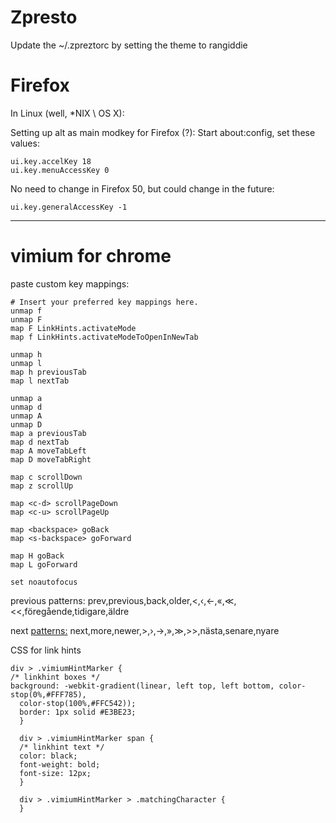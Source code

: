 # Zpresto

Update the ~/.zpreztorc by setting the theme to rangiddie

# Firefox

In Linux (well, *NIX \ OS X):

Setting up alt as main modkey for Firefox (?):
Start about:config, set these values:

    ui.key.accelKey 18
    ui.key.menuAccessKey 0

No need to change in Firefox 50, but could change in the future:

    ui.key.generalAccessKey -1
    
----------------    

# vimium for chrome 

paste custom key mappings:

```
# Insert your preferred key mappings here.
unmap f
unmap F
map F LinkHints.activateMode
map f LinkHints.activateModeToOpenInNewTab

unmap h
unmap l
map h previousTab
map l nextTab

unmap a
unmap d
unmap A
unmap D
map a previousTab
map d nextTab
map A moveTabLeft
map D moveTabRight

map c scrollDown
map z scrollUp

map <c-d> scrollPageDown
map <c-u> scrollPageUp

map <backspace> goBack
map <s-backspace> goForward

map H goBack
map L goForward

set noautofocus
```

previous patterns:
prev,previous,back,older,<,‹,←,«,≪,<<,föregående,tidigare,äldre

next <patterns:>
next,more,newer,>,›,→,»,≫,>>,nästa,senare,nyare

CSS for link hints

```
div > .vimiumHintMarker {
/* linkhint boxes */
background: -webkit-gradient(linear, left top, left bottom, color-stop(0%,#FFF785),
  color-stop(100%,#FFC542));
  border: 1px solid #E3BE23;
  }

  div > .vimiumHintMarker span {
  /* linkhint text */
  color: black;
  font-weight: bold;
  font-size: 12px;
  }

  div > .vimiumHintMarker > .matchingCharacter {
  }
```
